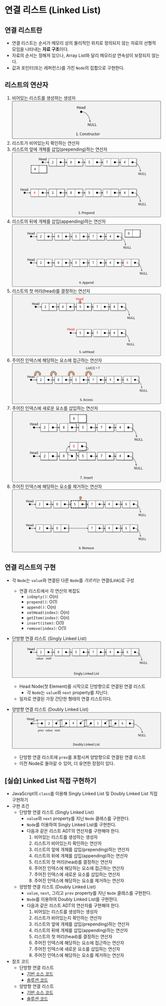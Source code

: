# 연결 리스트 (Linked List)

## 연결 리스트란

- 연결 리스트는 순서가 메모리 상의 물리적인 위치로 정의되지 않는 자료의 선형적 모임을 나타내는 **자료 구조**이다.
- 자료의 순서는 정해져 있으나, Array List와 달리 메모리상 연속성이 보장되지 않는다.
- 값과 포인터(또는 레퍼런스)를 가진 `Node`의 집합으로 구현한다.

## 리스트의 연산자

1. 비어있는 리스트를 생성하는 생성자
![constructor](img/1.png)
1. 리스트가 비어있는지 확인하는 연산자
1. 리스트의 앞에 개체를 삽입(prepending)하는 연산자
![prepend](img/2.png)
1. 리스트의 뒤에 개체를 삽입(appending)하는 연산자
![append](img/3.png)
1. 리스트의 첫 머리(head)를 결정하는 연산자
![setHead](img/4.png)
1. 주어진 인덱스에 해당하는 요소에 접근하는 연산자
![access](img/5.png)
1. 주어진 인덱스에 새로운 요소를 삽입하는 연산자
![insert](img/6.png)
1. 주어진 인덱스에 해당하는 요소를 제거하는 연산자
![remove](img/7.png)

## 연결 리스트의 구현

- 각 `Node`는 `value`와 연결된 다른 `Node`를 *가르키는* 연결(Link)로 구성
  - 연결 리스트에서 각 연산의 복잡도
    - `isEmpty()`: O(n)
    - `prepend()`: O(1)
    - `append()`: O(n)
    - `setHead(index)`: O(n)
    - `getItem(index)`: O(n)
    - `insert(item)`: O(1)
    - `remove(index)`: O(1)

- 단방향 연결 리스트 (Singly Linked List)
![Singly Linked List](img/8.png)
  - Head Node(첫 Element)를 시작으로 단방향으로 연결된 연결 리스트
    - 각 `Node`는 `value`와 `next` property를 지닌다.
  - 일자로 연결된 가장 간단한 형태의 연결 리스트이다.

- 양방향 연결 리스트 (Doubly Linked List)
![Doubly Linked List](img/9.png)
  - 단방향 연결 리스트에 `prev`를 포함시켜 양방향으로 연결된 연결 리스트
  - 이전 Node로 돌아갈 수 있어, 더 유연한 장점이 있다.

## [실습] Linked List 직접 구현하기

- JavaScript의 `class`를 이용해 Singly Linked List 및 Doubly Linked List 직접 구현하기
- 구현 조건
  - 단방향 연결 리스트 (Singly Linked List)
    - `value`와 `next` property를 지닌 `Node` 클래스를 구현한다.
    - `Node`를 이용하여 Singly Linked List를 구현한다.
    - 다음과 같은 리스트 ADT의 연산자를 구현해야 한다.
      1. 비어있는 리스트를 생성하는 생성자
      1. 리스트가 비어있는지 확인하는 연산자
      1. 리스트의 앞에 개체를 삽입(prepending)하는 연산자
      1. 리스트의 뒤에 개체를 삽입(appending)하는 연산자
      1. 리스트의 첫 머리(head)를 결정하는 연산자
      1. 주어진 인덱스에 해당하는 요소에 접근하는 연산자
      1. 주어진 인덱스에 새로운 요소를 삽입하는 연산자
      1. 주어진 인덱스에 해당하는 요소를 제거하는 연산자
  - 양방향 연결 리스트 (Doubly Linked List)
    - `value`, `next`, 그리고 `prev` property를 지닌 `Node` 클래스를 구현한다.
    - `Node`를 이용하여 Doubly Linked List를 구현한다.
    - 다음과 같은 리스트 ADT의 연산자를 구현해야 한다.
      1. 비어있는 리스트를 생성하는 생성자
      1. 리스트가 비어있는지 확인하는 연산자
      1. 리스트의 앞에 개체를 삽입(prepending)하는 연산자
      1. 리스트의 뒤에 개체를 삽입(appending)하는 연산자
      1. 리스트의 첫 머리(head)를 결정하는 연산자
      1. 주어진 인덱스에 해당하는 요소에 접근하는 연산자
      1. 주어진 인덱스에 새로운 요소를 삽입하는 연산자
      1. 주어진 인덱스에 해당하는 요소를 제거하는 연산자
- 참조 코드
  - 단방향 연결 리스트
    - [기반 소스 코드](src/SLL/before.js)
    - [솔루션 코드](src/SLL/after.js)
  - 양방향 연결 리스트
    - [기반 소스 코드](src/DLL/before.js)
    - [솔루션 코드](src/DLL/after.js)
